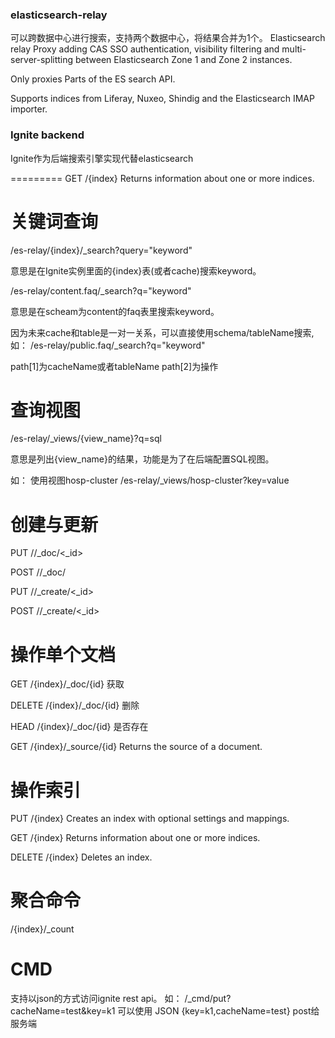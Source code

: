 ### elasticsearch-relay

可以跨数据中心进行搜索，支持两个数据中心，将结果合并为1个。
Elasticsearch relay Proxy adding CAS SSO authentication,   visibility filtering and multi-server-splitting between Elasticsearch Zone 1 and Zone 2 instances.

Only proxies Parts of the ES search API.

Supports indices from Liferay,   Nuxeo,   Shindig and the Elasticsearch IMAP importer.




### Ignite backend

Ignite作为后端搜索引擎实现代替elasticsearch


=========
GET /{index}
Returns information about one or more indices.

关键词查询
=========
/es-relay/{index}/_search?query="keyword"

意思是在Ignite实例里面的{index}表(或者cache)搜索keyword。

/es-relay/content.faq/_search?q="keyword"

意思是在scheam为content的faq表里搜索keyword。


因为未来cache和table是一对一关系，可以直接使用schema/tableName搜索,如：
/es-relay/public.faq/_search?q="keyword"

path[1]为cacheName或者tableName
path[2]为操作


查询视图
========
/es-relay/_views/{view_name}?q=sql

意思是列出{view_name}的结果，功能是为了在后端配置SQL视图。


如： 使用视图hosp-cluster
/es-relay/_views/hosp-cluster?key=value


创建与更新
=========

PUT /<index>/_doc/<_id>

POST /<index>/_doc/

PUT /<index>/_create/<_id>

POST /<index>/_create/<_id>

操作单个文档
============

GET /{index}/_doc/{id}
获取

DELETE /{index}/_doc/{id}
删除

HEAD /{index}/_doc/{id}
是否存在

GET /{index}/_source/{id}
Returns the source of a document.

操作索引
==============
PUT /{index}
Creates an index with optional settings and mappings.

GET /{index}
Returns information about one or more indices.

DELETE /{index}
Deletes an index.

聚合命令
=======

/{index}/_count


CMD
=========
支持以json的方式访问ignite rest api。
如：
/_cmd/put?cacheName=test&key=k1
可以使用 JSON {key=k1,cacheName=test} post给服务端

